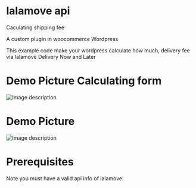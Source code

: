 # lalamove api 

Caculating shipping fee 

A custom plugin in woocommerce Wordpress 


This example code make your wordpress calculate how much, delivery fee via lalamove 
Delivery Now and Later




# Demo Picture Calculating form 

![Image description](https://pasteimg.com/images/2020/05/20/lalamove.png)


# Demo Picture 

![Image description](https://pasteimg.com/images/2020/05/20/p.png)



# Prerequisites
Note you must have a valid api info of lalamove
